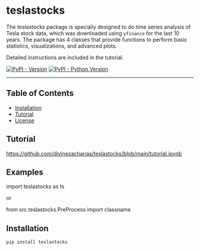 # teslastocks

The teslastocks package is specially designed to do time series analysis of Tesla stock data, which was downloaded using `yfinance` for the last 10 years. The package has 4 classes that provide functions to perform basic statistics, visualizations, and advanced plots.

Detailed instructions are included in the tutorial.

[![PyPI - Version](https://img.shields.io/pypi/v/teslastocks.svg)](https://pypi.org/project/teslastocks)
[![PyPI - Python Version](https://img.shields.io/pypi/pyversions/teslastocks.svg)](https://pypi.org/project/teslastocks)

-----

## Table of Contents

- [Installation](#installation)
- [Tutorial](#tutorial)
- [License](#license)

## Tutorial

https://github.com/divinezacharias/teslastocks/blob/main/tutorial.ipynb

## Examples

import teslastocks as ts

or

from src.teslastocks.PreProcess import classname

## Installation

```console
pip install teslastocks






